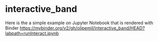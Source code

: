 # interactive_band

Here is the a simple example on Jupyter Notebook that is rendered with Binder
https://mybinder.org/v2/gh/olipemil/interactive_band/HEAD?labpath=runInteract.ipynb
